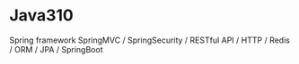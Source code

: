 # Java310
Spring framework
SpringMVC / SpringSecurity / RESTful API / HTTP / Redis / ORM / JPA / SpringBoot
